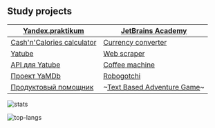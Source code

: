## Study projects

[**Yandex.praktikum**](https://praktikum.yandex.ru/profile/backend-developer/) | [**JetBrains Academy**](https://hyperskill.org/profile/9442596)
--- | --- 
[Cash'n'Calories calculator](https://github.com/khmaker/hw_python_oop) | [Currency converter](https://github.com/khmaker/Currency_Converter)
[Yatube](https://github.com/khmaker/hw05_final) | [Web scraper](https://github.com/khmaker/Web_Scraper)
[API для Yatube](https://github.com/khmaker/api_final_yatube) | [Coffee machine](https://github.com/khmaker/Coffee_Machine)
[Проект YaMDb](https://github.com/khmaker/infra_sp2) | [Robogotchi](https://github.com/khmaker/Robogotchi)
[Продуктовый помощник](https://github.com/khmaker/foodgram-project) | ~[Text Based Adventure Game](https://hyperskill.org/projects/161)~
 
![stats](https://github-readme-stats.vercel.app/api?username=khmaker&show_icons=true&count_private=true&theme=dark&hide_title=true)

![top-langs](https://github-readme-stats.vercel.app/api/top-langs/?username=khmaker&theme=dark&layout=compact&hide_title=true&card_width=445)
